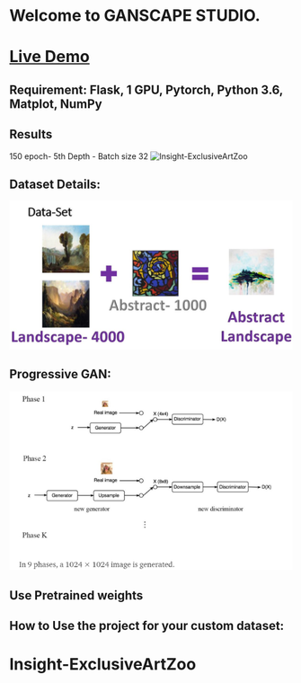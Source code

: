 
# Welcome to GANSCAPE STUDIO.
# [Live Demo](http://3.15.32.149:8501/)


## Requirement:  Flask, 1 GPU, Pytorch, Python 3.6, Matplot, NumPy


## Results
150 epoch- 5th Depth - Batch size 32 
![Insight-ExclusiveArtZoo](Readme-Images/gen_5_150_100.png)

## Dataset Details:

![Insight-ExclusiveArtZoo](Dataset.JPG)

## Progressive GAN:

![ProGAN](ProgressiveGAN.png)

## Use Pretrained weights

## How to Use the project for your custom dataset:


# Insight-ExclusiveArtZoo
